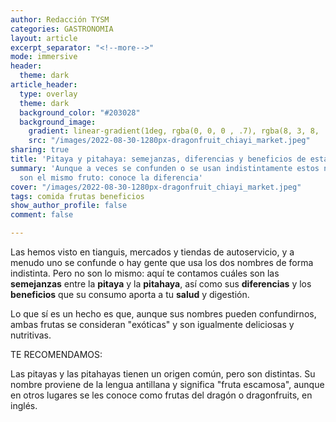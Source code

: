 ```yaml
---
author: Redacción TYSM
categories: GASTRONOMIA
layout: article
excerpt_separator: "<!--more-->"
mode: immersive
header:
  theme: dark
article_header:
  type: overlay
  theme: dark
  background_color: "#203028"
  background_image:
    gradient: linear-gradient(1deg, rgba(0, 0, 0 , .7), rgba(8, 3, 8, .9))
    src: "/images/2022-08-30-1280px-dragonfruit_chiayi_market.jpeg"
sharing: true
title: 'Pitaya y pitahaya: semejanzas, diferencias y beneficios de esta fruta exótica'
summary: 'Aunque a veces se confunden o se usan indistintamente estos nombres, no
  son el mismo fruto: conoce la diferencia'
cover: "/images/2022-08-30-1280px-dragonfruit_chiayi_market.jpeg"
tags: comida frutas beneficios
show_author_profile: false
comment: false

---
```

Las hemos visto en tianguis, mercados y tiendas de autoservicio, y a menudo uno se confunde o hay gente que usa los dos nombres de forma indistinta. Pero no son lo mismo: aquí te contamos cuáles son las **semejanzas** entre la **pitaya** y la **pitahaya**, así como sus **diferencias** y los **beneficios** que su consumo aporta a tu **salud** y digestión.

Lo que sí es un hecho es que, aunque sus nombres pueden confundirnos, ambas frutas se consideran "exóticas" y son igualmente deliciosas y nutritivas.

TE RECOMENDAMOS:

Las pitayas y las pitahayas tienen un origen común, pero son distintas. Su nombre proviene de la lengua antillana y significa "fruta escamosa", aunque en otros lugares se les conoce como frutas del dragón o dragonfruits, en inglés. 